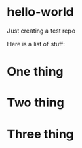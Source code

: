 # hello-world
Just creating a test repo

Here is a list of stuff:
# One thing
# Two thing
# Three thing
